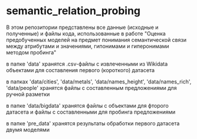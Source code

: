 # semantic_relation_probing

В этом репозитории представлены все данные (исходные и полученные) и файлы кода, использованные в работе "Оценка предобученных моделей на предмет понимания семантической связи между атрибутами и значениями, гипонимами и гиперонимами методом пробинга" 

  в папке 'data' хранятся .csv-файлы с извлеченными из Wikidata объектами для составления первого (короткого) датасета

  в папках 'data/cities', 'data/metals', 'data/names_height', 'data/names_rich', 'data/people' хранятся файлы с составленным предложениями для ручной разметки

  в папке 'data/bigdata' хранятся файлы с объектами для фторого датасета и файлы с составленными для пробинга предложениями

  в папке 'pre_data' хранятся результаты обработки первого датасета двумя моделями 

  
  
